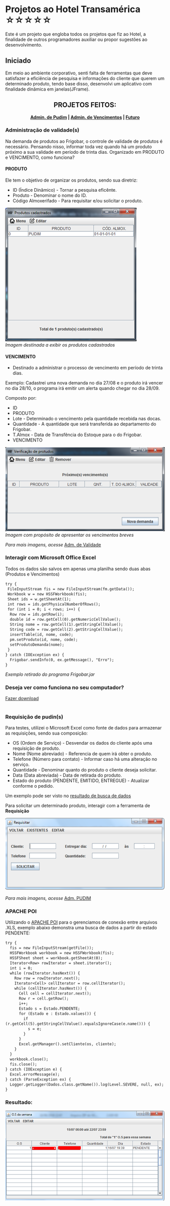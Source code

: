 # Projetos ao Hotel Transamérica ☆☆☆☆☆

Este é um projeto que engloba todos os projetos que fiz ao Hotel, a finalidade de outros programadores auxiliar ou propor sugestões ao desenvolvimento.

## Iniciado

Em meio ao ambiente corporativo, senti falta de ferramentas que deve satisfazer a eficiência de pesquisa e informações do cliente que querem um determinado produto, tendo base disso, desenvolvi um aplicativo com finalidade dinâmica em janelas(JFrame).

<h2 align="center">PROJETOS FEITOS:</h2>
<p align="center"><b><a href="https://github.com/DEVKEWI/Transamerica#requisi%C3%A7%C3%A3o-de-pudins">Admin. de Pudim</a> | <a href="#">Admin. de Vencimentos</a> | <a href="#">Futuro</a></b></p>

### Administração de validade(s)

Na demanda de produtos ao Frigobar, o controle de validade de produtos é necessário. Pensando nisso, informar toda vez quando há um produto próximo a sua validade em período de trinta dias. Organizado em PRODUTO e VENCIMENTO, como funciona?

#### PRODUTO

 Ele tem o objetivo de organizar os produtos, sendo sua diretriz:

 * ID (Índice Dinâmico) - Tornar a pesquisa eficênte.
 * Produto - Denominar o nome do ID.
 * Código Almoxerifado - Para requisitar e/ou solicitar o produto.

<img src="https://raw.githubusercontent.com/DEVKEWI/Transamerica/master/Adm.%20de%20Validade/IMG/Screenshot_6.png"><br>
*Imagem destinada a exibir os produtos cadastrados*

#### VENCIMENTO

 - Destinado a administrar o processo de vencimento em período de trinta dias.

Exemplo: Cadastrei uma nova demanda no dia 27/08 e o produto irá vencer no dia 28/10, o programa irá emitir um alerta quando chegar no dia 28/09. 

Composto por:

 * ID
 * PRODUTO
 * Lote - Determinado o vencimento pela quantidade recebida nas docas.
 * Quantidade - A quantidade que será transferida ao departamento do Frigobar.
 * T.Almox - Data de Transfência do Estoque para o do Frigobar.
 * VENCIMENTO
 
 <img src="https://raw.githubusercontent.com/DEVKEWI/Transamerica/master/Adm.%20de%20Validade/IMG/Screenshot_13.png"><br>
 *Imagem com propósito de apresentar os vencimentos breves*
 
*Para mais imagens, acesse* [Adm. de Validade](https://github.com/DEVKEWI/Transamerica/tree/master/Adm.%20de%20Validade/IMG)

### Interagir com Microsoft Office Excel

Todos os dados são salvos em apenas uma planilha sendo duas abas (Produtos e Vencimentos)

```
try {
 FileInputStream fis = new FileInputStream(fm.getData());
 Workbook w = new HSSFWorkbook(fis);
 Sheet ids = w.getSheetAt(1);
 int rows = ids.getPhysicalNumberOfRows();
 for (int i = 0; i < rows; i++) {
  Row row = ids.getRow(i);
  double id = row.getCell(0).getNumericCellValue();
  String nome = row.getCell(1).getStringCellValue();
  String code = row.getCell(2).getStringCellValue();
  insertTable(id, nome, code);
  pm.setProduto(id, nome, code);
  setProdutoDemanda(nome);
 }
} catch (IOException ex) {
  Frigobar.sendInfo(0, ex.getMessage(), "Erro");
}
```
*Exemplo retirado do programa Frigobar.jar*

### Deseja ver como funciona no seu computador?
<a href="https://github.com/DEVKEWI/Transamerica/raw/master/Adm.%20de%20Validade/Frigobar.jar">Fazer download</a> <br><br>

### Requisição de pudin(s)

Para testes, utilizei o Microsoft Excel como fonte de dados para armazenar as requisições, sendo sua composição:
 * OS (Ordem de Serviço) - Desvendar os dados do cliente após uma requisição de produto.
 * Nome (Nome abreviado) - Referencia de quem irá obter o produto.
 * Telefone (Número para contato) - Informar caso há uma alteração no serviço.
 * Quantidade - Denominar quanto do produto o cliente deseja solicitar.
 * Data (Data abreviada) - Data de retirada do produto.
 * Estado do produto (PENDENTE, EMITIDO, ENTREGUE) - Atualizar conforme o pedido.
 
 Um exemplo pode ser visto no [resultado de busca de dados](https://github.com/DevKewi/Transamerica#resultado)

Para solicitar um determinado produto, interagir com a ferramenta de **Requisição**

![alt text](https://raw.githubusercontent.com/DevKewi/Transamerica/master/Adm.%20PUDIM/IMG/Screenshot_2.png)

*Para mais imagens, acesse* [Adm. PUDIM](https://github.com/DevKewi/Transamerica/tree/master/Adm.%20PUDIM/IMG)

### APACHE POI

Utilizando o [APACHE POI](https://github.com/apache/poi) para o gerenciamos de conexão entre arquivos .XLS, exemplo abaixo demonstra uma busca de dados a partir do estado PENDENTE:

```
try {
  fis = new FileInputStream(getFile());
  HSSFWorkbook workbook = new HSSFWorkbook(fis);
  HSSFSheet sheet = workbook.getSheetAt(0);
  Iterator<Row> rowIterator = sheet.iterator();
  int i = 0;
  while (rowIterator.hasNext()) {
    Row row = rowIterator.next();
    Iterator<Cell> cellIterator = row.cellIterator();
    while (cellIterator.hasNext()) {
      Cell cell = cellIterator.next();
      Row r = cell.getRow();
      i++;
      Estado s = Estado.PENDENTE;
      for (Estado e : Estado.values()) {
        if (r.getCell(5).getStringCellValue().equalsIgnoreCase(e.name())) {
          s = e;
        }
      }
      Excel.getManager().setCliente(os, cliente);
    }
  }
  workbook.close();
  fis.close();
} catch (IOException e) {
  Excel.errorMessage(e);
} catch (ParseException ex) {
  Logger.getLogger(Dados.class.getName()).log(Level.SEVERE, null, ex);
}
```
### Resultado:

![alt text](https://raw.githubusercontent.com/DevKewi/Transamerica/master/Adm.%20PUDIM/IMG/Screenshot_3.png)
